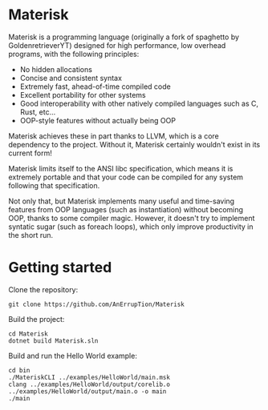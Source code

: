 # Materisk

Materisk is a programming language (originally a fork of spaghetto by GoldenretrieverYT) designed for high performance, low overhead programs, with the following principles:
- No hidden allocations
- Concise and consistent syntax
- Extremely fast, ahead-of-time compiled code
- Excellent portability for other systems
- Good interoperability with other natively compiled languages such as C, Rust, etc...
- OOP-style features without actually being OOP

Materisk achieves these in part thanks to LLVM, which is a core dependency to the project. Without it, Materisk certainly wouldn't exist in its current form!

Materisk limits itself to the ANSI libc specification, which means it is extremely portable and that your code can be compiled for any system following that specification.

Not only that, but Materisk implements many useful and time-saving features from OOP languages (such as instantiation) without becoming OOP, thanks to some compiler magic. However, it doesn't try to implement syntatic sugar (such as foreach loops), which only improve productivity in the short run.

# Getting started

Clone the repository:

```
git clone https://github.com/AnErrupTion/Materisk
```

Build the project:

```
cd Materisk
dotnet build Materisk.sln
```

Build and run the Hello World example:

```
cd bin
./MateriskCLI ../examples/HelloWorld/main.msk
clang ../examples/HelloWorld/output/corelib.o ../examples/HelloWorld/output/main.o -o main
./main
```